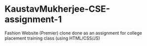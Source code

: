 # KaustavMukherjee-CSE-assignment-1
Fashion Website (Premier) clone done as an assignment for college placement training class (using HTML/CSS/JS)
